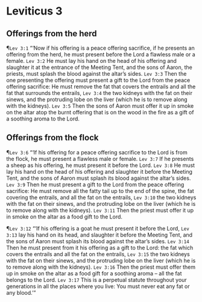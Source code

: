 # Leviticus 3

## Offerings from the herd
¶`Lev 3:1` “‘Now if his offering is a peace offering sacrifice, if he presents an offering from the herd, he must present before the Lord a flawless male or a female.
`Lev 3:2` He must lay his hand on the head of his offering and slaughter it at the entrance of the Meeting Tent, and the sons of Aaron, the priests, must splash the blood against the altar’s sides.
`Lev 3:3` Then the one presenting the offering must present a gift to the Lord from the peace offering sacrifice: He must remove the fat that covers the entrails and all the fat that surrounds the entrails,
`Lev 3:4` the two kidneys with the fat on their sinews, and the protruding lobe on the liver (which he is to remove along with the kidneys).
`Lev 3:5` Then the sons of Aaron must offer it up in smoke on the altar atop the burnt offering that is on the wood in the fire as a gift of a soothing aroma to the Lord.

## Offerings from the flock
¶`Lev 3:6` “‘If his offering for a peace offering sacrifice to the Lord is from the flock, he must present a flawless male or female.
`Lev 3:7` If he presents a sheep as his offering, he must present it before the Lord.
`Lev 3:8` He must lay his hand on the head of his offering and slaughter it before the Meeting Tent, and the sons of Aaron must splash its blood against the altar’s sides.
`Lev 3:9` Then he must present a gift to the Lord from the peace offering sacrifice: He must remove all the fatty tail up to the end of the spine, the fat covering the entrails, and all the fat on the entrails,
`Lev 3:10` the two kidneys with the fat on their sinews, and the protruding lobe on the liver (which he is to remove along with the kidneys).
`Lev 3:11` Then the priest must offer it up in smoke on the altar as a food gift to the Lord.

¶`Lev 3:12` “‘If his offering is a goat he must present it before the Lord,
`Lev 3:13` lay his hand on its head, and slaughter it before the Meeting Tent, and the sons of Aaron must splash its blood against the altar’s sides.
`Lev 3:14` Then he must present from it his offering as a gift to the Lord: the fat which covers the entrails and all the fat on the entrails,
`Lev 3:15` the two kidneys with the fat on their sinews, and the protruding lobe on the liver (which he is to remove along with the kidneys).
`Lev 3:16` Then the priest must offer them up in smoke on the altar as a food gift for a soothing aroma – all the fat belongs to the Lord.
`Lev 3:17` This is a perpetual statute throughout your generations in all the places where you live: You must never eat any fat or any blood.’”

